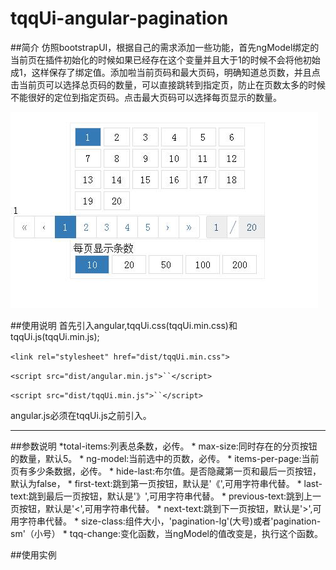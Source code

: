 # tqqUi-angular-pagination
##简介
仿照bootstrapUI，根据自己的需求添加一些功能，首先ngModel绑定的当前页在插件初始化的时候如果已经存在这个变量并且大于1的时候不会将他初始成1，这样保存了绑定值。添加啦当前页码和最大页码，明确知道总页数，并且点击当前页可以选择总页码的数量，可以直接跳转到指定页，防止在页数太多的时候不能很好的定位到指定页码。点击最大页码可以选择每页显示的数量。

![alt text](/001.jpg "Title")

##使用说明
  首先引入angular,tqqUi.css(tqqUi.min.css)和tqqUi.js(tqqUi.min.js);
  
`<link rel="stylesheet" href="dist/tqqUi.min.css">`

`<script src="dist/angular.min.js">``</script>`

`<script src="dist/tqqUi.min.js">``</script>`

angular.js必须在tqqUi.js之前引入。

***
##参数说明
     *total-items:列表总条数，必传。
     * max-size:同时存在的分页按钮的数量，默认5。
     * ng-model:当前选中的页数，必传。
     * items-per-page:当前页有多少条数据，必传。
     * hide-last:布尔值。是否隐藏第一页和最后一页按钮，默认为false，
     * first-text:跳到第一页按钮，默认是'《',可用字符串代替。
     * last-text:跳到最后一页按钮，默认是'》',可用字符串代替。
     * previous-text:跳到上一页按钮，默认是'<',可用字符串代替。
     * next-text:跳到下一页按钮，默认是'>',可用字符串代替。
     * size-class:组件大小，'pagination-lg'(大号)或者'pagination-sm'（小号）
     * tqq-change:变化函数，当ngModel的值改变是，执行这个函数。
  
##使用实例
<tqq-pagination ng-model="page" items-per-page="10" total-items="200" ></tqq-pagination>

